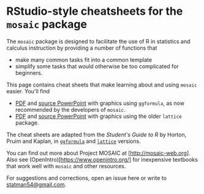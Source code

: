 # RStudio-style cheatsheets for the `mosaic` package

The `mosaic` package is designed to facilitate the use of R in statistics and calculus instruction by providing a number of functions that 
* make many common tasks fit into a common template
* simplify some tasks that would otherwise be too complicated for beginners.

This page contains cheat sheets that make learning about and using `mosaic` easier. You'll find
* [PDF](https://github.com/mlaviolet/Mosaic-cheatsheets/blob/master/mosaic-cheatsheet-gf.pdf) and [source PowerPoint](https://github.com/mlaviolet/Mosaic-cheatsheets/blob/master/mosaic-cheatsheet-gf.pptx) with graphics using `ggformula`, as now recommended by the developers of `mosaic`.
* [PDF](https://github.com/mlaviolet/Mosaic-cheatsheets/blob/master/mosaic-cheatsheet-lattice.pdf) and [source PowerPoint](https://github.com/mlaviolet/Mosaic-cheatsheets/blob/master/mosaic-cheatsheet-lattice.pptx) with graphics using the older `lattice` package.

The cheat sheets are adapted from the *Student's Guide to R* by Horton, Pruim and Kaplan, in [`ggformula`](https://github.com/ProjectMOSAIC/LittleBooks/raw/master/StudentGuide/MOSAIC-StudentGuide.pdf) and [`lattice`](https://cran.r-project.org/doc/contrib/Horton+Pruim+Kaplan_MOSAIC-StudentGuide.pdf) versions. 

You can find out more about Project MOSAIC at [http://mosaic-web.org]. Also see (OpenIntro)[https://www.openintro.org/] for inexpensive textbooks that work well with `mosaic` and other resources.
  
For suggestions and corrections, open an issue here or write to statman54@gmail.com.
